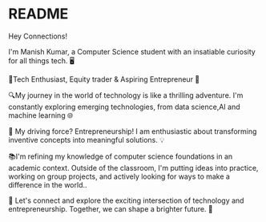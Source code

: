 # README
Hey Connections!


I'm Manish Kumar, a Computer Science student with an insatiable curiosity for all things tech. 🖥️

🚀Tech Enthusiast, Equity trader & Aspiring Entrepreneur 🌟

🔍My journey in the world of technology is like a thrilling adventure. I'm constantly exploring emerging technologies, from data science,AI and machine learning 🌐

🚀 My driving force? Entrepreneurship! I am enthusiastic about transforming inventive concepts into meaningful solutions. 💡

📚I'm refining my knowledge of computer science foundations in an academic context. Outside of the classroom, I'm putting ideas into practice, working on group projects, and actively looking for ways to make a difference in the world..

🤝 Let's connect and explore the exciting intersection of technology and entrepreneurship. Together, we can shape a brighter future. 🌟

